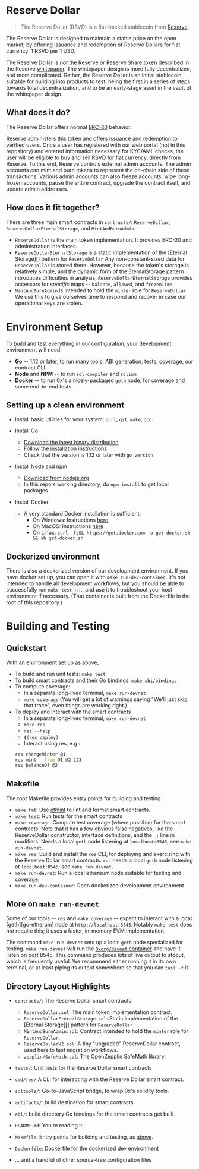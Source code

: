 # Reserve Dollar

>The Reserve Dollar (RSVD) is a fiat-backed stablecoin from [Reserve](https://reserve.org).

The Reserve Dollar is designed to maintain a stable price on the open market, by offering issuance and redemption of Reserve Dollars for fiat currency: 1 RSVD per 1 USD.

The Reserve Dollar is *not* the Reserve or Reserve Share token described in the Reserve [whitepaper](https://reserve.org/whitepaper). The whitepaper design is more fully decentralized, and more complicated. Rather, the Reserve Dollar is an initial stablecoin, suitable for building into products to test, being the first in a series of steps towards total decentralization, and to be an early-stage asset in the vault of the whitepaper design.

## What does it do?
The Reserve Dollar offers normal [ERC-20](http://eips.ethereum.org/EIPS/eip-20) behavior.

Reserve administers this token and offers issuance and redemption to verified users. Once a user has registered with our web portal (not in this repository) and entered information necessary for KYC/AML checks, the user will be eligible to buy and sell RSVD for fiat currency, directly from Reserve. To this end, Reserve controls external admin accounts. The admin accounts can mint and burn tokens to represent the on-chain side of these transactions. Various admin accounts can also freeze accounts, wipe long-frozen accounts, pause the entire contract, upgrade the contract itself, and update admin addresses.

## How does it fit together?
There are three main smart contracts in `contracts/`: `ReserveDollar`, `ReserveDollarEternalStorage`, and `MintAndBurnAdmin`.

* `ReserveDollar` is the main token implementation. It provides ERC-20 and administration interfaces.
* `ReserveDollarEternalStorage` is a static implementation of the [Eternal Storage][] pattern for `ReserveDollar` Any non-constant-sized data for `ReserveDollar` is stored there. However, because the token's storage is relatively simple, and the dynamic form of the EternalStorage pattern introduces difficulties in analysis, `ReserveDollarEternalStorage` provides accessors for _specific_ maps -- `balance`, `allowed`, and `frozenTime`.
* `MintAndBurnAdmin` is intended to hold the `minter` role for `ReserveDollar`. We use this to give ourselves time to respond and recover in case our operational keys are stolen.

[EternalStorage]: https://fravoll.github.io/solidity-patterns/eternal_storage.html

# Environment Setup

To build and test everything in our configuration, your development environment will need:

* **Go** -- 1.12 or later, to run many tools: ABI generation, tests, coverage, our contract CLI.
* **Node** and **NPM** -- to run `sol-compiler` and `solium`
* **Docker** -- to run 0x's a nicely-packaged `geth` node, for coverage and some end-to-end tests.

## Setting up a clean environment

- Install basic utilities for your system: `curl`, `git`, `make`, `gcc`.

- Install Go
    - [Download the latest binary distribution](https://golang.org/dl/)
    - [Follow the installation instructions](https://golang.org/doc/install#install)
    - Check that the version is 1.12 or later with `go version`

- Install Node and npm
    - [Download from nodejs.org](https://nodejs.org/en/)
    - In this repo's working directory, do `npm install` to get local packages

- Install Docker
    - A very standard Docker installation is sufficient:
        - On Windows: Instructions [here](https://docs.docker.com/docker-for-windows/install/)
        - On MacOS: Instructions [here](https://docs.docker.com/docker-for-mac/install/)
        - On Linux: `curl -fsSL https://get.docker.com -o get-docker.sh && sh get-docker.sh`

## Dockerized environment

There is also a dockerized version of our development environment. If you have docker set up, you can open it with `make run-dev-container`. It's not intended to handle all development workflows, but you should be able to successfully run `make test` in it, and use it to troubleshoot your host environment if necessary. (That container is built from the Dockerfile in the root of this repository.)

# Building and Testing

## Quickstart

With an environment set up as above,

- To build and run unit tests: `make test`
- To build smart contracts and their Go bindings: `make abi/bindings`
- To compute coverage:
    - In a separate long-lived terminal, `make run-devnet`
    - `make coverage` (You will get a lot of warnings saying "We'll just skip that trace", even things are working right.)
- To deploy and interact with the smart contracts
    - In a separate long-lived terminal, `make run-devnet`
    - `make res`
    - `res --help`
    - `$(res deploy)`
    - Interact using res, e.g.:
    ``` bash
    res changeMinter @1
    res mint --from @1 @2 123
    res balanceOf @2
    ```

## Makefile

The root Makefile provides entry points for building and testing:

- `make fmt`: Use [ethlint][] to lint and format smart contracts.
- `make test`: Run tests for the smart contracts
- `make coverage`: Compute test coverage (where possible) for the smart contracts. Note that it has a few obvious false negatives, like the ReserveDollar constructor, interface definitions, and the `_;` line in modifiers. Needs a local `geth` node listening at `localhost:8545`; see `make run-devnet`.
- `make res`: Build and install the `res` CLI, for deploying and exercising with the Reserve Dollar smart contracts. `res` needs a local `geth` node listening at `localhost:8545`; see `make run-devnet`.
- `make run-devnet`: Run a local ethereum node suitable for testing and coverage.
- `make run-dev-container`: Open dockerized development environment.

## More on `make run-devnet`
Some of our tools -- `res` and `make coverage` -- expect to interact with a local [geth][go-etherum] node at `http://localhost:8545`. Notably `make test` does _not_ require this; it uses a faster, in-memory EVM implementation.

The command `make run-devnet` sets up a local `geth` node specialized for testing. `make run-devnet` will run the [`0xorg/devnet` container][devnet] and have it listen on port 8545. This command produces lots of live output to stdout, which is frequently useful. We recommend either running it in its own terminal, or at least piping its output somewhere so that you can `tail -f` it.

[devnet]: https://github.com/0xProject/0x-monorepo/tree/development/packages/devnet
[go-ethereum]: https://github.com/ethereum/go-ethereum/wiki/geth
[ethlint]: https://www.npmjs.com/package/ethlint

## Directory Layout Highlights
- `contracts/`: The Reserve Dollar smart contracts
    - `ReserveDollar.sol`: The main token implementation contract.
    -  `ReserveDollarEternalStorage.sol`: Static implementation of the [Eternal Storage][] pattern for `ReserveDollar`
    - `MintAndBurnAdmin.sol`: Contract intended to hold the `minter` role for `ReserveDollar`.
    - `ReserveDollarV2.sol`: A tiny "upgraded" ReserveDollar contract, used here to test migration workflows.
    - `zepplin/SafeMath.sol`: The OpenZepplin SafeMath library.
- `tests/`: Unit tests for the Reserve Dollar smart contracts
- `cmd/res/` A CLI for interacting with the Reserve Dollar smart contract.


- `soltools/`: Go-to-JavaScript bridge, to wrap 0x's solidity tools.
- `artifacts/`: build destination for smart contracts
- `abi/`: build directory Go bindings for the smart contracts get built.


- `README.md`: You're reading it.
- `Makefile`: Entry points for building and testing, as [above](#Makefile).
- `Dockerfile`: Dockerfile for the dockerized dev environment 
- ... and a handful of other source-tree configuration files

